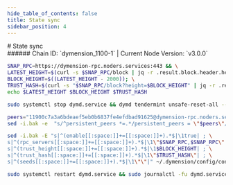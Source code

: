 ```yaml
---
hide_table_of_contents: false
title: State sync
sidebar_position: 4
---
```


<div class="h1-with-icon icon-dymension">
# State sync
</div>
###### Chain ID: `dymension_1100-1` | Current Node Version: `v3.0.0`

```bash
SNAP_RPC=https://dymension-rpc.noders.services:443 && \
LATEST_HEIGHT=$(curl -s $SNAP_RPC/block | jq -r .result.block.header.height); \
BLOCK_HEIGHT=$((LATEST_HEIGHT - 2000)); \
TRUST_HASH=$(curl -s "$SNAP_RPC/block?height=$BLOCK_HEIGHT" | jq -r .result.block_id.hash) && \
echo $LATEST_HEIGHT $BLOCK_HEIGHT $TRUST_HASH
```
```bash
sudo systemctl stop dymd.service && dymd tendermint unsafe-reset-all --home ~/.dymension --keep-addr-book
```
```bash
peers="11900c7a3a6bdeaef5eb0b6837fe4efdbad91625@dymension-rpc.noders.services:12656"
sed -i.bak -e  "s/^persistent_peers *=.*/persistent_peers = \"$peers\"/" ~/.dymension/config/config.toml
```
```bash
sed -i.bak -E "s|^(enable[[:space:]]+=[[:space:]]+).*$|\1true| ; \
s|^(rpc_servers[[:space:]]+=[[:space:]]+).*$|\1\"$SNAP_RPC,$SNAP_RPC\"| ; \
s|^(trust_height[[:space:]]+=[[:space:]]+).*$|\1$BLOCK_HEIGHT| ; \
s|^(trust_hash[[:space:]]+=[[:space:]]+).*$|\1\"$TRUST_HASH\"| ; \
s|^(seeds[[:space:]]+=[[:space:]]+).*$|\1\"\"|" ~/.dymension/config/config.toml
```
```bash
sudo systemctl restart dymd.service && sudo journalctl -fu dymd.service --no-hostname -o cat
```